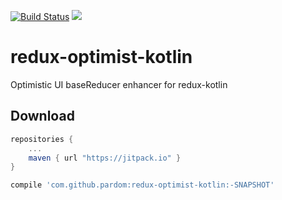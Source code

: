 [![Build Status](https://travis-ci.org/pardom/redux-optimist-kotlin.svg?branch=master)](https://travis-ci.org/pardom/redux-optimist-kotlin)
[![](https://jitpack.io/v/pardom/redux-optimist-kotlin.svg)](https://jitpack.io/#pardom/redux-optimist-kotlin)

# redux-optimist-kotlin
Optimistic UI baseReducer enhancer for redux-kotlin

Download
--------

```groovy
repositories {
	...
	maven { url "https://jitpack.io" }
}
```

```groovy
compile 'com.github.pardom:redux-optimist-kotlin:-SNAPSHOT'
```
